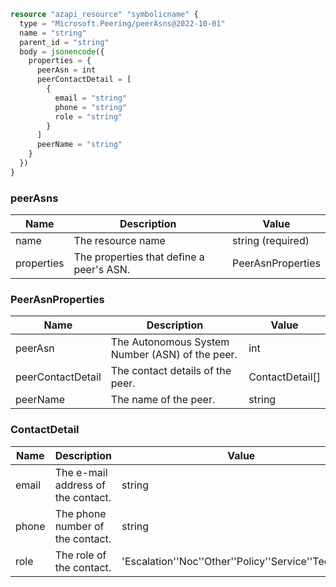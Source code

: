 ```terraform
resource "azapi_resource" "symbolicname" {
  type = "Microsoft.Peering/peerAsns@2022-10-01"
  name = "string"
  parent_id = "string"
  body = jsonencode({
    properties = {
      peerAsn = int
      peerContactDetail = [
        {
          email = "string"
          phone = "string"
          role = "string"
        }
      ]
      peerName = "string"
    }
  })
}

```

### peerAsns

| Name | Description | Value |
|-|-|-|
| name | The resource name | string (required) |
| properties | The properties that define a peer's ASN. | PeerAsnProperties |


### PeerAsnProperties

| Name | Description | Value |
|-|-|-|
| peerAsn | The Autonomous System Number (ASN) of the peer. | int |
| peerContactDetail | The contact details of the peer. | ContactDetail[] |
| peerName | The name of the peer. | string |


### ContactDetail

| Name | Description | Value |
|-|-|-|
| email | The e-mail address of the contact. | string |
| phone | The phone number of the contact. | string |
| role | The role of the contact. | 'Escalation''Noc''Other''Policy''Service''Technical' |


